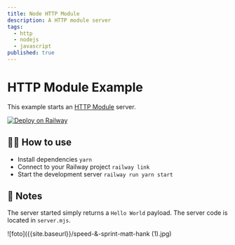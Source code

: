 ```yaml
---
title: Node HTTP Module
description: A HTTP module server
tags:
  - http
  - nodejs
  - javascript
published: true
---
```


# HTTP Module Example

This example starts an [HTTP Module](https://nodejs.org/api/http.html) server.

[![Deploy on Railway](https://railway.app/button.svg)](https://railway.app/new/template/ZweBXA)

## 💁‍♀️ How to use

- Install dependencies `yarn`
- Connect to your Railway project `railway link`
- Start the development server `railway run yarn start`

## 📝 Notes

The server started simply returns a `Hello World` payload. The server code is located in `server.mjs`.

![foto]({{site.baseurl}}/speed-&-sprint-matt-hank (1).jpg)

